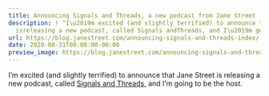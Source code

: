 ```yaml
---
title: Announcing Signals and Threads, a new podcast from Jane Street
description: ! "I\u2019m excited (and slightly terrified) to announce that Jane Street
  isreleasing a new podcast, called Signals andThreads, and I\u2019m going to be thehost."
url: https://blog.janestreet.com/announcing-signals-and-threads-index/
date: 2020-08-31T00:00:00-00:00
preview_image: https://blog.janestreet.com/announcing-signals-and-threads-index/./signals-and-threads.png
---
```


<p>I’m excited (and slightly terrified) to announce that Jane Street is
releasing a new podcast, called <a href="https://signalsandthreads.com/">Signals and
Threads</a>, and I’m going to be the
host.</p>
